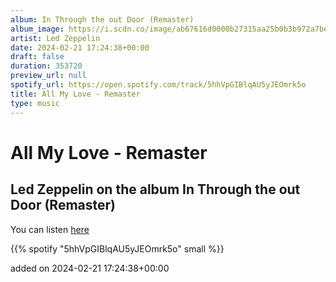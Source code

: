 ```yaml
---
album: In Through the out Door (Remaster)
album_image: https://i.scdn.co/image/ab67616d0000b27315aa25b0b3b972a7be623605
artist: Led Zeppelin
date: 2024-02-21 17:24:38+00:00
draft: false
duration: 353720
preview_url: null
spotify_url: https://open.spotify.com/track/5hhVpGIBlqAU5yJEOmrk5o
title: All My Love - Remaster
type: music
---
```



# All My Love - Remaster

## Led Zeppelin on the album In Through the out Door (Remaster)

You can listen [here](https://open.spotify.com/track/5hhVpGIBlqAU5yJEOmrk5o)

{{% spotify "5hhVpGIBlqAU5yJEOmrk5o" small %}}

added on 2024-02-21 17:24:38+00:00